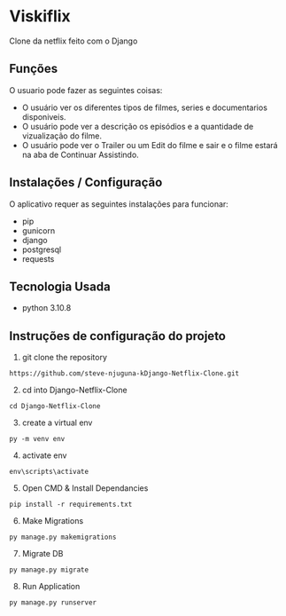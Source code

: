 # Viskiflix
Clone da netflix feito com o Django

## Funções
O usuario pode fazer as seguintes coisas:

- O usuário ver os diferentes tipos de filmes, series e documentarios disponiveis.
- O usuário pode ver a descrição os episódios e a quantidade de vizualização do filme.
- O usuário pode ver o Trailer ou um Edit do filme e sair e o filme estará na aba de Continuar Assistindo.

## Instalações / Configuração 
O aplicativo requer as seguintes instalações para funcionar:
- pip
- gunicorn
- django
- postgresql
- requests

## Tecnologia Usada
- python 3.10.8

## Instruções de configuração do projeto
1) git clone the repository 
```
https://github.com/steve-njuguna-kDjango-Netflix-Clone.git
```
2. cd into Django-Netflix-Clone
```
cd Django-Netflix-Clone
```
3. create a virtual env
```
py -m venv env
```
4. activate env
```
env\scripts\activate
```
5. Open CMD & Install Dependancies
```
pip install -r requirements.txt
```
6. Make Migrations
```
py manage.py makemigrations
```
7. Migrate DB
```
py manage.py migrate
```
8. Run Application
```
py manage.py runserver
```
